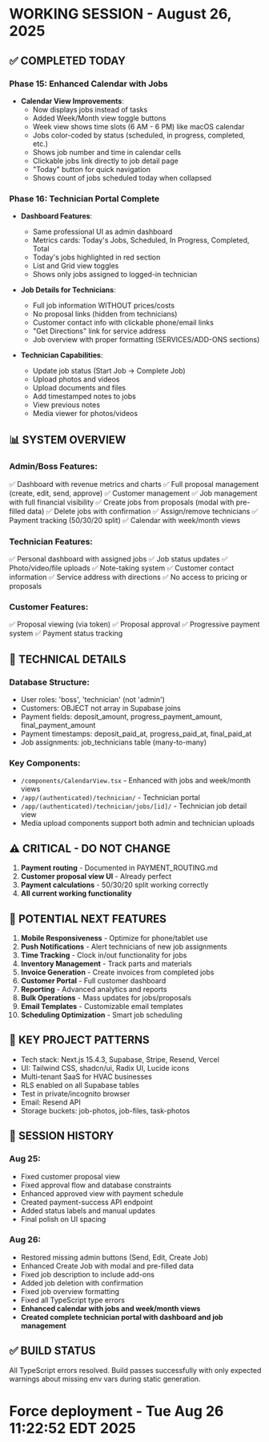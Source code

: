# WORKING SESSION - August 26, 2025

## ✅ COMPLETED TODAY

### Phase 15: Enhanced Calendar with Jobs
- **Calendar View Improvements**:
  - Now displays jobs instead of tasks
  - Added Week/Month view toggle buttons
  - Week view shows time slots (6 AM - 6 PM) like macOS calendar
  - Jobs color-coded by status (scheduled, in progress, completed, etc.)
  - Shows job number and time in calendar cells
  - Clickable jobs link directly to job detail page
  - "Today" button for quick navigation
  - Shows count of jobs scheduled today when collapsed

### Phase 16: Technician Portal Complete
- **Dashboard Features**:
  - Same professional UI as admin dashboard
  - Metrics cards: Today's Jobs, Scheduled, In Progress, Completed, Total
  - Today's jobs highlighted in red section
  - List and Grid view toggles
  - Shows only jobs assigned to logged-in technician
  
- **Job Details for Technicians**:
  - Full job information WITHOUT prices/costs
  - No proposal links (hidden from technicians)
  - Customer contact info with clickable phone/email links
  - "Get Directions" link for service address
  - Job overview with proper formatting (SERVICES/ADD-ONS sections)
  
- **Technician Capabilities**:
  - Update job status (Start Job → Complete Job)
  - Upload photos and videos
  - Upload documents and files
  - Add timestamped notes to jobs
  - View previous notes
  - Media viewer for photos/videos

## 📊 SYSTEM OVERVIEW

### Admin/Boss Features:
✅ Dashboard with revenue metrics and charts
✅ Full proposal management (create, edit, send, approve)
✅ Customer management
✅ Job management with full financial visibility
✅ Create jobs from proposals (modal with pre-filled data)
✅ Delete jobs with confirmation
✅ Assign/remove technicians
✅ Payment tracking (50/30/20 split)
✅ Calendar with week/month views

### Technician Features:
✅ Personal dashboard with assigned jobs
✅ Job status updates
✅ Photo/video/file uploads
✅ Note-taking system
✅ Customer contact information
✅ Service address with directions
✅ No access to pricing or proposals

### Customer Features:
✅ Proposal viewing (via token)
✅ Proposal approval
✅ Progressive payment system
✅ Payment status tracking

## 🔧 TECHNICAL DETAILS

### Database Structure:
- User roles: 'boss', 'technician' (not 'admin')
- Customers: OBJECT not array in Supabase joins
- Payment fields: deposit_amount, progress_payment_amount, final_payment_amount
- Payment timestamps: deposit_paid_at, progress_paid_at, final_paid_at
- Job assignments: job_technicians table (many-to-many)

### Key Components:
- `/components/CalendarView.tsx` - Enhanced with jobs and week/month views
- `/app/(authenticated)/technician/` - Technician portal
- `/app/(authenticated)/technician/jobs/[id]/` - Technician job detail view
- Media upload components support both admin and technician uploads

## ⚠️ CRITICAL - DO NOT CHANGE

1. **Payment routing** - Documented in PAYMENT_ROUTING.md
2. **Customer proposal view UI** - Already perfect
3. **Payment calculations** - 50/30/20 split working correctly
4. **All current working functionality**

## 🚀 POTENTIAL NEXT FEATURES

1. **Mobile Responsiveness** - Optimize for phone/tablet use
2. **Push Notifications** - Alert technicians of new job assignments
3. **Time Tracking** - Clock in/out functionality for jobs
4. **Inventory Management** - Track parts and materials
5. **Invoice Generation** - Create invoices from completed jobs
6. **Customer Portal** - Full customer dashboard
7. **Reporting** - Advanced analytics and reports
8. **Bulk Operations** - Mass updates for jobs/proposals
9. **Email Templates** - Customizable email templates
10. **Scheduling Optimization** - Smart job scheduling

## 📝 KEY PROJECT PATTERNS

- Tech stack: Next.js 15.4.3, Supabase, Stripe, Resend, Vercel
- UI: Tailwind CSS, shadcn/ui, Radix UI, Lucide icons
- Multi-tenant SaaS for HVAC businesses
- RLS enabled on all Supabase tables
- Test in private/incognito browser
- Email: Resend API
- Storage buckets: job-photos, job-files, task-photos

## 📅 SESSION HISTORY

### Aug 25:
- Fixed customer proposal view
- Fixed approval flow and database constraints  
- Enhanced approved view with payment schedule
- Created payment-success API endpoint
- Added status labels and manual updates
- Final polish on UI spacing

### Aug 26:
- Restored missing admin buttons (Send, Edit, Create Job)
- Enhanced Create Job with modal and pre-filled data
- Fixed job description to include add-ons
- Added job deletion with confirmation
- Fixed job overview formatting
- Fixed all TypeScript type errors
- **Enhanced calendar with jobs and week/month views**
- **Created complete technician portal with dashboard and job management**

## ✅ BUILD STATUS

All TypeScript errors resolved. Build passes successfully with only expected warnings about missing env vars during static generation.
# Force deployment - Tue Aug 26 11:22:52 EDT 2025
